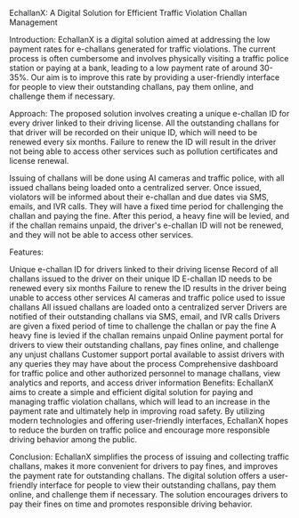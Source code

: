 EchallanX: A Digital Solution for Efficient Traffic Violation Challan Management

Introduction:
EchallanX is a digital solution aimed at addressing the low payment rates for e-challans generated for traffic violations. The current process is often cumbersome and involves physically visiting a traffic police station or paying at a bank, leading to a low payment rate of around 30-35%. Our aim is to improve this rate by providing a user-friendly interface for people to view their outstanding challans, pay them online, and challenge them if necessary.

Approach:
The proposed solution involves creating a unique e-challan ID for every driver linked to their driving license. All the outstanding challans for that driver will be recorded on their unique ID, which will need to be renewed every six months. Failure to renew the ID will result in the driver not being able to access other services such as pollution certificates and license renewal.

Issuing of challans will be done using AI cameras and traffic police, with all issued challans being loaded onto a centralized server. Once issued, violators will be informed about their e-challan and due dates via SMS, emails, and IVR calls. They will have a fixed time period for challenging the challan and paying the fine. After this period, a heavy fine will be levied, and if the challan remains unpaid, the driver's e-challan ID will not be renewed, and they will not be able to access other services.

Features:

Unique e-challan ID for drivers linked to their driving license
Record of all challans issued to the driver on their unique ID
E-challan ID needs to be renewed every six months
Failure to renew the ID results in the driver being unable to access other services
AI cameras and traffic police used to issue challans
All issued challans are loaded onto a centralized server
Drivers are notified of their outstanding challans via SMS, email, and IVR calls
Drivers are given a fixed period of time to challenge the challan or pay the fine
A heavy fine is levied if the challan remains unpaid
Online payment portal for drivers to view their outstanding challans, pay fines online, and challenge any unjust challans
Customer support portal available to assist drivers with any queries they may have about the process
Comprehensive dashboard for traffic police and other authorized personnel to manage challans, view analytics and reports, and access driver information
Benefits:
EchallanX aims to create a simple and efficient digital solution for paying and managing traffic violation challans, which will lead to an increase in the payment rate and ultimately help in improving road safety. By utilizing modern technologies and offering user-friendly interfaces, EchallanX hopes to reduce the burden on traffic police and encourage more responsible driving behavior among the public.

Conclusion:
EchallanX simplifies the process of issuing and collecting traffic challans, makes it more convenient for drivers to pay fines, and improves the payment rate for outstanding challans. The digital solution offers a user-friendly interface for people to view their outstanding challans, pay them online, and challenge them if necessary. The solution encourages drivers to pay their fines on time and promotes responsible driving behavior.
